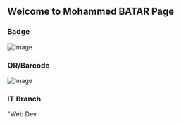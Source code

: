 ## Welcome to Mohammed BATAR  Page


### Badge
![Image](badges/mohammedbatar.png)

### QR/Barcode
![Image](qr/qr_mohammedbatar.png)
### IT Branch
"Web Dev
